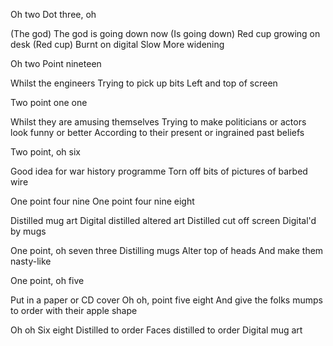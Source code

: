 Oh two
Dot three, oh

(The god)
The god is going down now (Is going down)
Red cup growing on desk (Red cup)
Burnt on digital
Slow
More widening

Oh two
Point nineteen

Whilst the engineers
Trying to pick up bits
Left and top of screen

Two point one one

Whilst they are amusing themselves
Trying to make politicians or actors look funny or better
According to their present or ingrained past beliefs

Two point, oh six

Good idea for war history programme
Torn off bits of pictures of barbed wire

One point four nine
One point four nine eight

Distilled mug art
Digital distilled altered art
Distilled cut off screen
Digital'd by mugs

One point, oh seven three
Distilling mugs
Alter top of heads
And make them nasty-like

One point, oh five

Put in a paper or CD cover
Oh oh, point five eight
And give the folks mumps to order with their apple shape

Oh oh
Six eight
Distilled to order
Faces distilled to order
Digital mug art